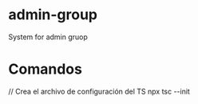 # admin-group
System for admin gruop

# Comandos

// Crea el archivo de configuración del TS
npx tsc --init